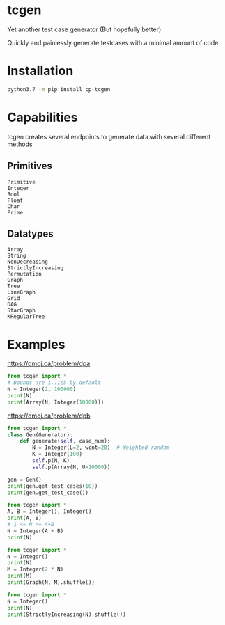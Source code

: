 # tcgen
Yet another test case generator (But hopefully better)

Quickly and painlessly generate testcases with a minimal amount of code

# Installation

```bash
python3.7 -m pip install cp-tcgen
```

# Capabilities

tcgen creates several endpoints to generate data with several different methods

## Primitives
```
Primitive
Integer
Bool
Float
Char
Prime
```
## Datatypes
```
Array
String
NonDecreasing
StrictlyIncreasing
Permutation
Graph
Tree
LineGraph
Grid
DAG
StarGraph
KRegularTree
```

# Examples
https://dmoj.ca/problem/dpa

```python
from tcgen import *
# Bounds are 1..1e5 by default
N = Integer(2, 100000)
print(N)
print(Array(N, Integer(10000)))
```

https://dmoj.ca/problem/dpb
```python
from tcgen import *
class Gen(Generator):
    def generate(self, case_num):
        N = Integer(L=2, wcnt=20)  # Weighted random
        K = Integer(100)
        self.p(N, K)
        self.p(Array(N, U=10000))

gen = Gen()
print(gen.get_test_cases(10))
print(gen.get_test_case())
```

```python
from tcgen import *
A, B = Integer(), Integer()
print(A, B)
# 1 <= N <= A+B
N = Integer(A + B)
print(N)
```

```python
from tcgen import *
N = Integer()
print(N)
M = Integer(2 * N)
print(M)
print(Graph(N, M).shuffle())
```

```python
from tcgen import *
N = Integer()
print(N)
print(StrictlyIncreasing(N).shuffle())
```